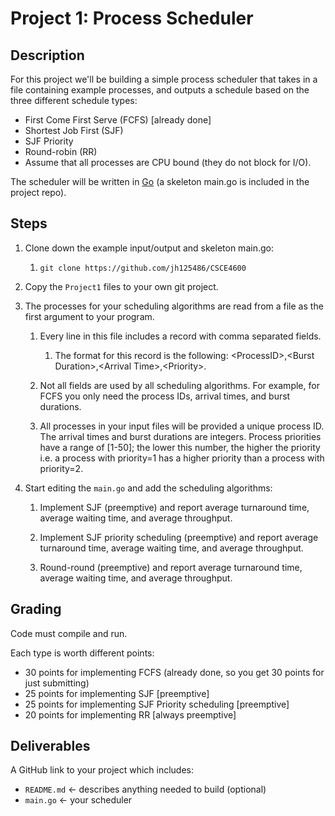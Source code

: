 # Project 1: Process Scheduler

## Description 
For this project we'll be building a simple process scheduler that takes in a file containing example processes, and outputs a schedule based on the three different schedule types:

- First Come First Serve (FCFS) [already done]
- Shortest Job First (SJF)
- SJF Priority
- Round-robin (RR)
- Assume that all processes are CPU bound (they do not block for I/O).

The scheduler will be written in [Go](https://go.dev/) (a skeleton main.go is included in the project repo).

## Steps

1. Clone down the example input/output and skeleton main.go:

   1. `git clone https://github.com/jh125486/CSCE4600`

2. Copy the `Project1` files to your own git project.

3. The processes for your scheduling algorithms are read from a file as the first argument to your program.

   1. Every line in this file includes a record with comma separated fields.

      1. The format for this record is the following: \<ProcessID>,\<Burst Duration>,\<Arrival Time>,\<Priority>.

   2. Not all fields are used by all scheduling algorithms. For example, for FCFS you only need the process IDs, arrival times, and burst durations.

   3. All processes in your input files will be provided a unique process ID. The arrival times and burst durations are integers. Process priorities have a range of [1-50]; the lower this number, the higher the priority i.e. a process with priority=1 has a higher priority than a process with priority=2.

4. Start editing the `main.go` and add the scheduling algorithms:
   1. Implement SJF (preemptive) and report average turnaround time, average waiting time, and average throughput.

   2. Implement SJF priority scheduling (preemptive) and report average turnaround time, average waiting time, and average throughput.

   3. Round-round (preemptive) and report average turnaround time, average waiting time, and average throughput.

## Grading

Code must compile and run.

Each type is worth different points:

- 30 points for implementing FCFS (already done, so you get 30 points for just submitting)
- 25 points for implementing SJF [preemptive]
- 25 points for implementing SJF Priority scheduling [preemptive]
- 20 points for implementing RR [always preemptive]

## Deliverables

A GitHub link to your project which includes:

- `README.md` <- describes anything needed to build (optional)
- `main.go` <- your scheduler
